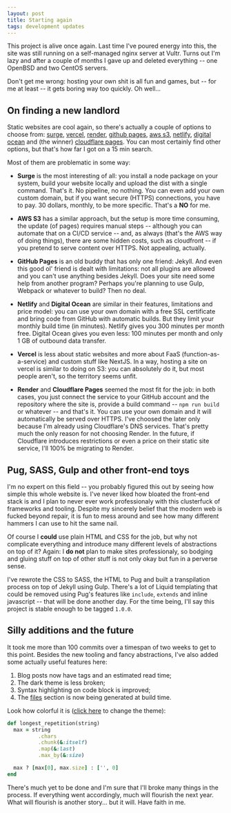 ```yaml
---
layout: post
title: Starting again
tags: development updates
---
```


This project is alive once again. Last time I've poured energy into this, the
site was still running on a self-managed nginx server at Vultr. Turns out I'm
lazy and after a couple of months I gave up and deleted everything -- one
OpenBSD and two CentOS servers.

Don't get me wrong: hosting your own shit is all fun and games, but -- for me
at least -- it gets boring way too quickly. Oh well...


## On finding a new landlord

Static websites are cool again, so there's actually a couple of options to
choose from: [surge][surge], [vercel][vercel], [render][render], [github
pages][gpages], [aws s3][s3], [netlify][netlify], [digital ocean][docean] and
(the winner) [cloudflare pages][cpages]. You can most certainly find other
options, but that's how far I got on a 15 min search.

[surge]: https://surge.sh
[vercel]: https://vercel.com
[render]: https://render.com
[gpages]: https://pages.github.com
[s3]: https://docs.aws.amazon.com/AmazonS3/latest/userguide/WebsiteHosting.html
[netlify]: https://www.netlify.com
[docean]: https://www.digitalocean.com
[cpages]: https://pages.cloudflare.com

Most of them are problematic in some way:

- __Surge__ is the most interesting of all: you install a node package on your
    system, build your website locally and upload the dist with a single
    command. That's it. No pipeline, no nothing. You can even add your own
    custom domain, but if you want secure (HTTPS) connections, you have to pay.
    30 dollars, monthly, to be more specific. That's a __NO__ for me.

- __AWS S3__ has a similar approach, but the setup is more time consuming, the
    update (of pages) requires manual steps -- although you can automate that
    on a CI/CD service -- and, as always (that's the AWS way of doing things),
    there are some hidden costs, such as cloudfront -- if you pretend to serve
    content over HTTPS. Not appealing, actually.

- __GitHub Pages__ is an old buddy that has only one friend: Jekyll. And even
    this good ol' friend is dealt with limitations: not all plugins are allowed
    and you can't use anything besides Jekyll. Does your site need some help
    from another program? Perhaps you're planning to use Gulp, Webpack or
    whatever to build? Then no deal.

- __Netlify__ and __Digital Ocean__ are similar in their features, limitations and
    price model: you can use your own domain with a free SSL certificate and
    bring code from GitHub with automatic builds. But they limit your monthly
    build time (in minutes). Netlify gives you 300 minutes per month free.
    Digital Ocean gives you even less: 100 minutes per month and only 1 GB of
    outbound data transfer.

- __Vercel__ is less about static websites and more about FaaS (function-as-a-service)
    and custom stuff like NextJS. In a way, hosting a site on vercel is similar
    to doing on S3: you can absolutely do it, but most people aren't, so the
    territory seems unfit.

- __Render__ and __Cloudflare Pages__ seemed the most fit for the job: in both
    cases, you just connect the service to your GitHub account and the
    repository where the site is, provide a build command -- `npm run build` or
    whatever -- and that's it. You can use your own domain and it will
    automatically be served over HTTPS. I've choosed the later only because I'm
    already using Cloudflare's DNS services. That's pretty much the only reason
    for not choosing Render. In the future, if Cloudflare introduces
    restrictions or even a price on their static site service, I'll 100% be
    migrating to Render.


## Pug, SASS, Gulp and other front-end toys

I'm no expert on this field -- you probably figured this out by seeing how
simple this whole website is. I've never liked how bloated the front-end stack
is and I plan to never ever work professionaly with this clusterfuck of
frameworks and tooling. Despite my sincerely belief that the modern web is
fucked beyond repair, it is fun to mess around and see how many different
hammers I can use to hit the same nail.

Of course I __could__ use plain HTML and CSS for the job, but why not
complicate everything and introduce many different levels of abstractions on
top of it? Again: I __do not__ plan to make sites professionaly, so bodging and
gluing stuff on top of other stuff is not only okay but fun in a perverse
sense.

I've rewrote the CSS to SASS, the HTML to Pug and built a transpilation process
on top of Jekyll using Gulp. There's a lot of Liquid templating that could be
removed using Pug's features like `include`, `extends` and inline javascript --
that will be done another day. For the time being, I'll say this project is
stable enough to be tagged `1.0.0`.


## Silly additions and the future

It took me more than 100 commits over a timespan of two weeks to get to this
point. Besides the new tooling and fancy abstractions, I've also added some
actually useful features here:

1. Blog posts now have tags and an estimated read time;
1. The dark theme is less broken;
1. Syntax highlighting on code block is improved;
1. The [files](/files) section is now being generated at build time.

Look how colorful it is (<a href="#silly-additions-and-the-future" onclick="changeTheme()">click here</a> to change the theme):

```ruby
def longest_repetition(string)
  max = string
          .chars
          .chunk(&:itself)
          .map(&:last)
          .max_by(&:size)

  max ? [max[0], max.size] : ['', 0]
end
```

There's much yet to be done and I'm sure that I'll broke many things in the
process. If everything went accordingly, much will flourish the next year. What
will flourish is another story... but it will. Have faith in me.
